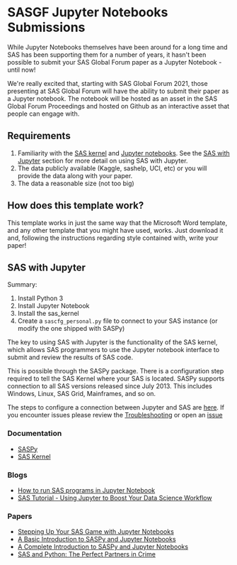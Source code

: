 # SASGF Jupyter Notebooks Submissions

While Jupyter Notebooks themselves have been around for a long time and SAS has been supporting them for a number of years, it hasn't been possible to submit your SAS Global Forum paper as a Jupyter Notebook - until now!

We're really excited that, starting with SAS Global Forum 2021, those presenting at SAS Global Forum will have the ability to submit their paper as a Jupyter notebook. The notebook will be hosted as an asset in the SAS Global Forum Proceedings and hosted on Github as an interactive asset that people can engage with.

## Requirements

1. Familiarity with the [SAS kernel](https://github.com/sassoftware/sas_kernel) and [Jupyter notebooks](https://jupyter.org/). See the [SAS with Jupyter](##SAS-with-Jupyter) section for more detail on using SAS with Jupyter.
1. The data publicly available (Kaggle, sashelp, UCI, etc) or you will provide the data along with your paper.
1. The data a reasonable size (not too big)

## How does this template work?

This template works in just the same way that the Microsoft Word template, and any other template that you might have used, works. Just download it and, following the instructions regarding style contained with, write your paper!

## SAS with Jupyter

Summary:

1. Install Python 3
2. Install Jupyter Notebook
3. Install the sas_kernel
4. Create a `sascfg_personal.py` file to connect to your SAS instance (or modify the one shipped with SASPy)


The key to using SAS with Jupyter is the functionality of the SAS kernel, which allows SAS programmers to use the Jupyter notebook interface to submit and review the results of SAS code.

This is possible through the SASPy package. There is a configuration step required to tell the SAS Kernel where your SAS is located. SASPy supports connection to all SAS versions released since July 2013. This includes Windows, Linux, SAS Grid, Mainframes, and so on.

The steps to configure a connection between Jupyter and SAS are [here](https://sassoftware.github.io/saspy/install.html#configuration). If you encounter issues please review the [Troubleshooting](https://sassoftware.github.io/saspy/troubleshooting.html) or open an [issue](https://github.com/sassoftware/saspy/issues)

### Documentation

* [SASPy](https://sassoftware.github.io/saspy/)
* [SAS Kernel](https://sassoftware.github.io/sas_kernel/)

### Blogs

* [How to run SAS programs in Jupyter Notebook](https://blogs.sas.com/content/sasdummy/2016/04/24/how-to-run-sas-programs-in-jupyter-notebook/)
* [SAS Tutorial - Using Jupyter to Boost Your Data Science Workflow](https://www.youtube.com/watch?v=mVGJWn9IPcc&list=PLVV6eZFA22Qwahw8r9nilFm1VskGuG0Vf)

### Papers

* [Stepping Up Your SAS Game with Jupyter Notebooks](https://www.sas.com/content/dam/SAS/support/en/sas-global-forum-proceedings/2019/3262-2019.pdf)
* [A Basic Introduction to SASPy and Jupyter Notebooks](https://support.sas.com/content/dam/SAS/support/en/sas-global-forum-proceedings/2018/2822-2018.pdf)
* [A Complete Introduction to SASPy and Jupyter Notebooks](https://www.sas.com/content/dam/SAS/support/en/sas-global-forum-proceedings/2019/3238-2019.pdf)
* [SAS and Python: The Perfect Partners in Crime](https://amadeus.co.uk/assets/White-Papers/SAS-and-Python-The-Perfect-Partners-in-Crime.pdf)
